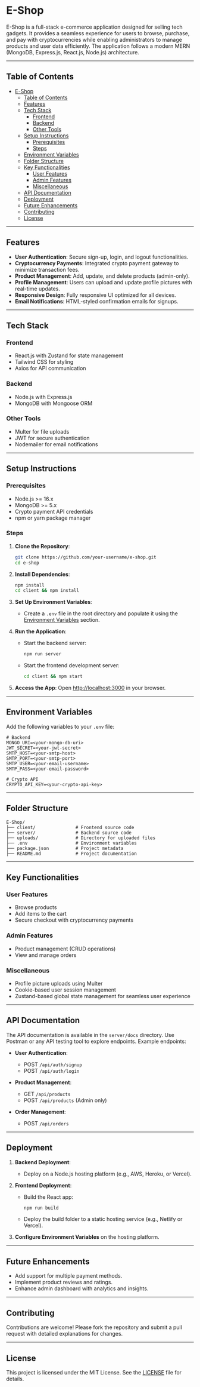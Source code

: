 # E-Shop

E-Shop is a full-stack e-commerce application designed for selling tech gadgets. It provides a seamless experience for users to browse, purchase, and pay with cryptocurrencies while enabling administrators to manage products and user data efficiently. The application follows a modern MERN (MongoDB, Express.js, React.js, Node.js) architecture.

---

## Table of Contents

- [E-Shop](#e-shop)
  - [Table of Contents](#table-of-contents)
  - [Features](#features)
  - [Tech Stack](#tech-stack)
    - [Frontend](#frontend)
    - [Backend](#backend)
    - [Other Tools](#other-tools)
  - [Setup Instructions](#setup-instructions)
    - [Prerequisites](#prerequisites)
    - [Steps](#steps)
  - [Environment Variables](#environment-variables)
  - [Folder Structure](#folder-structure)
  - [Key Functionalities](#key-functionalities)
    - [User Features](#user-features)
    - [Admin Features](#admin-features)
    - [Miscellaneous](#miscellaneous)
  - [API Documentation](#api-documentation)
  - [Deployment](#deployment)
  - [Future Enhancements](#future-enhancements)
  - [Contributing](#contributing)
  - [License](#license)

---

## Features

- **User Authentication**: Secure sign-up, login, and logout functionalities.
- **Cryptocurrency Payments**: Integrated crypto payment gateway to minimize transaction fees.
- **Product Management**: Add, update, and delete products (admin-only).
- **Profile Management**: Users can upload and update profile pictures with real-time updates.
- **Responsive Design**: Fully responsive UI optimized for all devices.
- **Email Notifications**: HTML-styled confirmation emails for signups.

---

## Tech Stack

### Frontend

- React.js with Zustand for state management
- Tailwind CSS for styling
- Axios for API communication

### Backend

- Node.js with Express.js
- MongoDB with Mongoose ORM

### Other Tools

- Multer for file uploads
- JWT for secure authentication
- Nodemailer for email notifications

---

## Setup Instructions

### Prerequisites

- Node.js >= 16.x
- MongoDB >= 5.x
- Crypto payment API credentials
- npm or yarn package manager

### Steps

1. **Clone the Repository**:

   ```bash
   git clone https://github.com/your-username/e-shop.git
   cd e-shop
   ```

2. **Install Dependencies**:

   ```bash
   npm install
   cd client && npm install
   ```

3. **Set Up Environment Variables**:

   - Create a `.env` file in the root directory and populate it using the [Environment Variables](#environment-variables) section.

4. **Run the Application**:

   - Start the backend server:
     ```bash
     npm run server
     ```
   - Start the frontend development server:
     ```bash
     cd client && npm start
     ```

5. **Access the App**:
   Open [http://localhost:3000](http://localhost:3000) in your browser.

---

## Environment Variables

Add the following variables to your `.env` file:

```
# Backend
MONGO_URI=<your-mongo-db-uri>
JWT_SECRET=<your-jwt-secret>
SMTP_HOST=<your-smtp-host>
SMTP_PORT=<your-smtp-port>
SMTP_USER=<your-email-username>
SMTP_PASS=<your-email-password>

# Crypto API
CRYPTO_API_KEY=<your-crypto-api-key>
```

---

## Folder Structure

```
E-Shop/
├── client/               # Frontend source code
├── server/               # Backend source code
├── uploads/              # Directory for uploaded files
├── .env                  # Environment variables
├── package.json          # Project metadata
├── README.md             # Project documentation
```

---

## Key Functionalities

### User Features

- Browse products
- Add items to the cart
- Secure checkout with cryptocurrency payments

### Admin Features

- Product management (CRUD operations)
- View and manage orders

### Miscellaneous

- Profile picture uploads using Multer
- Cookie-based user session management
- Zustand-based global state management for seamless user experience

---

## API Documentation

The API documentation is available in the `server/docs` directory. Use Postman or any API testing tool to explore endpoints. Example endpoints:

- **User Authentication**:

  - POST `/api/auth/signup`
  - POST `/api/auth/login`

- **Product Management**:

  - GET `/api/products`
  - POST `/api/products` (Admin only)

- **Order Management**:
  - POST `/api/orders`

---

## Deployment

1. **Backend Deployment**:

   - Deploy on a Node.js hosting platform (e.g., AWS, Heroku, or Vercel).

2. **Frontend Deployment**:

   - Build the React app:
     ```bash
     npm run build
     ```
   - Deploy the build folder to a static hosting service (e.g., Netlify or Vercel).

3. **Configure Environment Variables** on the hosting platform.

---

## Future Enhancements

- Add support for multiple payment methods.
- Implement product reviews and ratings.
- Enhance admin dashboard with analytics and insights.

---

## Contributing

Contributions are welcome! Please fork the repository and submit a pull request with detailed explanations for changes.

---

## License

This project is licensed under the MIT License. See the [LICENSE](LICENSE) file for details.
